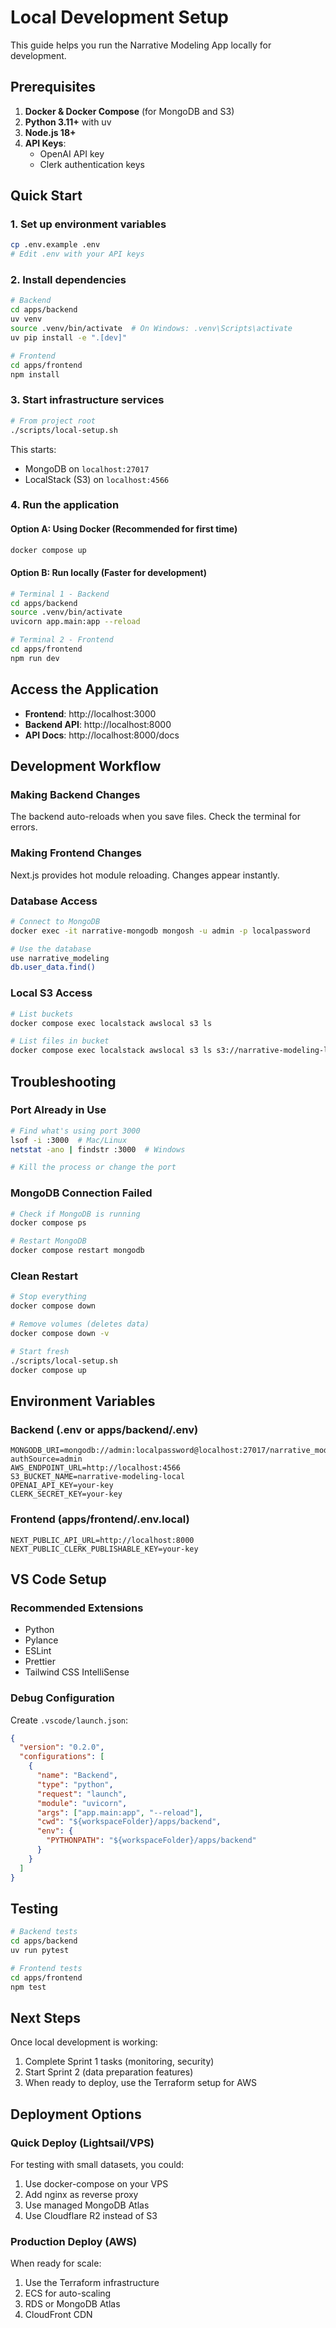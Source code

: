 # Local Development Setup

This guide helps you run the Narrative Modeling App locally for development.

## Prerequisites

1. **Docker & Docker Compose** (for MongoDB and S3)
2. **Python 3.11+** with uv
3. **Node.js 18+**
4. **API Keys**:
   - OpenAI API key
   - Clerk authentication keys

## Quick Start

### 1. Set up environment variables

```bash
cp .env.example .env
# Edit .env with your API keys
```

### 2. Install dependencies

```bash
# Backend
cd apps/backend
uv venv
source .venv/bin/activate  # On Windows: .venv\Scripts\activate
uv pip install -e ".[dev]"

# Frontend
cd apps/frontend
npm install
```

### 3. Start infrastructure services

```bash
# From project root
./scripts/local-setup.sh
```

This starts:
- MongoDB on `localhost:27017`
- LocalStack (S3) on `localhost:4566`

### 4. Run the application

#### Option A: Using Docker (Recommended for first time)
```bash
docker compose up
```

#### Option B: Run locally (Faster for development)
```bash
# Terminal 1 - Backend
cd apps/backend
source .venv/bin/activate
uvicorn app.main:app --reload

# Terminal 2 - Frontend
cd apps/frontend
npm run dev
```

## Access the Application

- **Frontend**: http://localhost:3000
- **Backend API**: http://localhost:8000
- **API Docs**: http://localhost:8000/docs

## Development Workflow

### Making Backend Changes
The backend auto-reloads when you save files. Check the terminal for errors.

### Making Frontend Changes
Next.js provides hot module reloading. Changes appear instantly.

### Database Access
```bash
# Connect to MongoDB
docker exec -it narrative-mongodb mongosh -u admin -p localpassword

# Use the database
use narrative_modeling
db.user_data.find()
```

### Local S3 Access
```bash
# List buckets
docker compose exec localstack awslocal s3 ls

# List files in bucket
docker compose exec localstack awslocal s3 ls s3://narrative-modeling-local/
```

## Troubleshooting

### Port Already in Use
```bash
# Find what's using port 3000
lsof -i :3000  # Mac/Linux
netstat -ano | findstr :3000  # Windows

# Kill the process or change the port
```

### MongoDB Connection Failed
```bash
# Check if MongoDB is running
docker compose ps

# Restart MongoDB
docker compose restart mongodb
```

### Clean Restart
```bash
# Stop everything
docker compose down

# Remove volumes (deletes data)
docker compose down -v

# Start fresh
./scripts/local-setup.sh
docker compose up
```

## Environment Variables

### Backend (.env or apps/backend/.env)
```env
MONGODB_URI=mongodb://admin:localpassword@localhost:27017/narrative_modeling?authSource=admin
AWS_ENDPOINT_URL=http://localhost:4566
S3_BUCKET_NAME=narrative-modeling-local
OPENAI_API_KEY=your-key
CLERK_SECRET_KEY=your-key
```

### Frontend (apps/frontend/.env.local)
```env
NEXT_PUBLIC_API_URL=http://localhost:8000
NEXT_PUBLIC_CLERK_PUBLISHABLE_KEY=your-key
```

## VS Code Setup

### Recommended Extensions
- Python
- Pylance
- ESLint
- Prettier
- Tailwind CSS IntelliSense

### Debug Configuration
Create `.vscode/launch.json`:
```json
{
  "version": "0.2.0",
  "configurations": [
    {
      "name": "Backend",
      "type": "python",
      "request": "launch",
      "module": "uvicorn",
      "args": ["app.main:app", "--reload"],
      "cwd": "${workspaceFolder}/apps/backend",
      "env": {
        "PYTHONPATH": "${workspaceFolder}/apps/backend"
      }
    }
  ]
}
```

## Testing

```bash
# Backend tests
cd apps/backend
uv run pytest

# Frontend tests
cd apps/frontend
npm test
```

## Next Steps

Once local development is working:
1. Complete Sprint 1 tasks (monitoring, security)
2. Start Sprint 2 (data preparation features)
3. When ready to deploy, use the Terraform setup for AWS

## Deployment Options

### Quick Deploy (Lightsail/VPS)
For testing with small datasets, you could:
1. Use docker-compose on your VPS
2. Add nginx as reverse proxy
3. Use managed MongoDB Atlas
4. Use Cloudflare R2 instead of S3

### Production Deploy (AWS)
When ready for scale:
1. Use the Terraform infrastructure
2. ECS for auto-scaling
3. RDS or MongoDB Atlas
4. CloudFront CDN